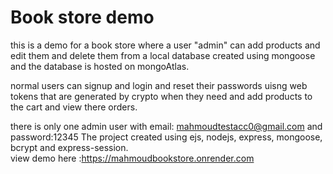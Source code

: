 # Book store demo
this is a demo for a book store where a user "admin" can add products and edit them and delete them
from a local database created using mongoose and the database is hosted on mongoAtlas.

normal users can signup and login and reset their passwords uisng web tokens that are generated by
crypto when they need and add products to the cart and view there orders.

there is only one admin user with email: mahmoudtestacc0@gmail.com and password:12345
The project created using ejs, nodejs, express, mongoose, bcrypt and express-session.  
view demo here :https://mahmoudbookstore.onrender.com
